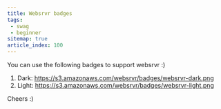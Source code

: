 ```yaml
---
title: Websrvr badges
tags:
 - swag
 - beginner
sitemap: true
article_index: 100
---
```

You can use the following badges to support websrvr :)

 1. Dark: https://s3.amazonaws.com/websrvr/badges/websrvr-dark.png
 2. Light: https://s3.amazonaws.com/websrvr/badges/websrvr-light.png

Cheers :)
